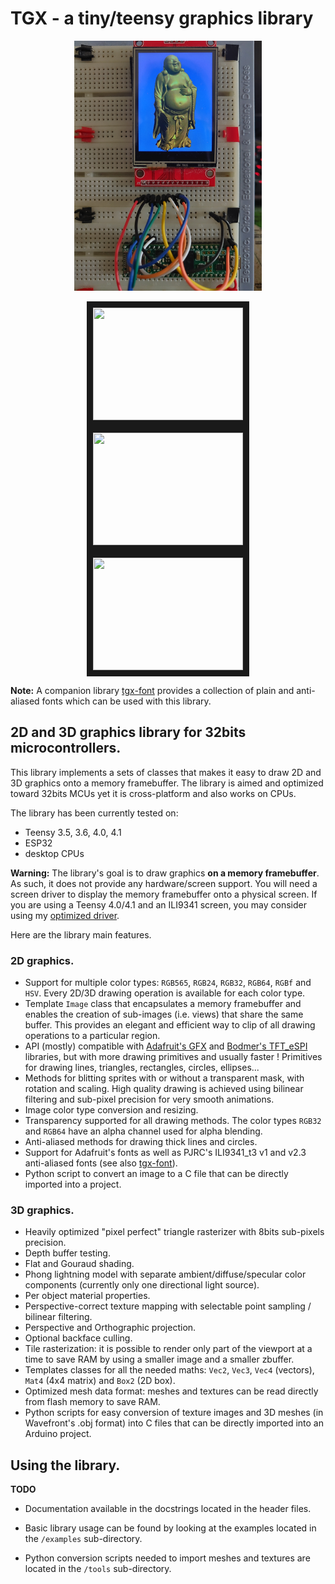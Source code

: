 # TGX - a tiny/teensy graphics library

<p align="center">
<img src="./tgx.jpg" height="400" />
</p>

<p align="center">
<a href="http://www.youtube.com/watch?feature=player_embedded&v=XxL15cQIPi8
" target="_blank"><img src="http://img.youtube.com/vi/XxL15cQIPi8/0.jpg" 
 width="240" height="180" border="10" /></a>
<a href="http://www.youtube.com/watch?feature=player_embedded&v=arJbbU28FEU
" target="_blank"><img src="http://img.youtube.com/vi/arJbbU28FEU/0.jpg" 
 width="240" height="180" border="10" /></a>  
<a href="http://www.youtube.com/watch?feature=player_embedded&v=96D0j9J2ILs
" target="_blank"><img src="http://img.youtube.com/vi/96D0j9J2ILs/0.jpg" 
 width="240" height="180" border="10" /></a>
</p>

**Note:** A companion library <a href="https://github.com/vindar/tgx-font">tgx-font</a> provides a collection of plain and anti-aliased fonts which can be used with this library.

## 2D and 3D graphics library for 32bits microcontrollers. 

This library implements a sets of classes that makes it easy to draw 2D and 3D graphics onto a memory framebuffer. The library is aimed and optimized toward 32bits MCUs yet it is cross-platform and also works on CPUs. 

The library has been currently tested on:
- Teensy 3.5, 3.6, 4.0, 4.1
- ESP32
- desktop CPUs

**Warning:** The library's goal is to draw graphics **on  a memory framebuffer**. As such, it does not provide  any hardware/screen support. You will need a screen driver to display the memory framebuffer onto a physical screen. If you are using a Teensy 4.0/4.1 and an ILI9341 screen, you may consider using my [optimized driver](https://github.com/vindar/ILI9341_T4).

Here are the library main features.

### 2D graphics.

- Support for multiple color types: `RGB565`, `RGB24`, `RGB32`, `RGB64`, `RGBf` and `HSV`. Every 2D/3D drawing operation is available for each color type. 
- Template `Image` class that encapsulates a memory framebuffer and enables the creation of sub-images (i.e. views) that share the same buffer. This provides an elegant and efficient way to clip of all drawing operations to a particular region. 
- API (mostly) compatible with [Adafruit's GFX](https://github.com/adafruit/Adafruit-GFX-Library) and [Bodmer's TFT_eSPI](https://github.com/Bodmer/TFT_eSPI) libraries, but with more drawing primitives and usually faster ! Primitives for drawing lines, triangles, rectangles, circles, ellipses...
- Methods for blitting sprites with or without a transparent mask, with rotation and scaling. High quality drawing is achieved using bilinear filtering and sub-pixel precision for very smooth animations.  
- Image color type conversion and resizing.
- Transparency supported for all drawing methods. The color types `RGB32` and `RGB64` have an alpha channel used for alpha blending. 
- Anti-aliased methods for drawing thick lines and circles. 
- Support for Adafruit's fonts as well as PJRC's ILI9341_t3 v1 and v2.3 anti-aliased fonts (see also <a href="https://github.com/vindar/tgx-font">tgx-font</a>).
- Python script to convert an image to a C file that can be directly imported into a project.

### 3D graphics.

- Heavily optimized "pixel perfect" triangle rasterizer with 8bits sub-pixels precision. 
- Depth buffer testing. 
- Flat and Gouraud shading.
- Phong lightning model with separate ambient/diffuse/specular color components (currently only one directional light source). 
- Per object material properties. 
- Perspective-correct texture mapping with selectable point sampling / bilinear filtering.
- Perspective and Orthographic projection. 
- Optional backface culling.
- Tile rasterization: it is possible to render only part of the viewport at a time to save RAM by using a smaller image and a smaller zbuffer. 
- Templates classes for all the needed maths: `Vec2`, `Vec3`, `Vec4` (vectors), `Mat4` (4x4 matrix) and `Box2` (2D box). 
- Optimized mesh data format: meshes and textures can be read directly from flash memory to save RAM.
- Python scripts for easy conversion of texture images and 3D meshes (in Wavefront's .obj format) into C files that can be directly imported into an Arduino project. 

## Using the library. 

**TODO**

- Documentation available in the docstrings located in the header files. 

- Basic library usage can be found by looking at the examples located in the `/examples` sub-directory.

- Python conversion scripts needed to import meshes and textures are  located in the `/tools` sub-directory.






